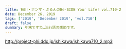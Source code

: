 ```yaml
---
title: 石川・ホンマ・ぶるんのBe-SIDE Your Life! vol.710-2
date: December 26, 2019
tags: ['2019', 'December 2019', 'vol.710']
draft: false
summary: 年末ですね…流行語の季節です。
---
```


http://project-phi.ddo.jp/ishikawa/ishikawa710_2.mp3
